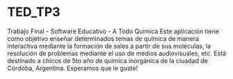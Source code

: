 # TED_TP3
Trabajo Final - Software Educativo - A Todo Química
Este aplicación tiene como objetivo enseñar determinados temas de química de manera interactiva mediante la formación de sales a partir de sus moléculas, la resolución de problemas mediante el uso de medios audiovisuales, etc. Está destinado a chicos de 5to año de química inorgánica de la ciuadad de Córdoba, Argentina. Esperamos que le guste!
